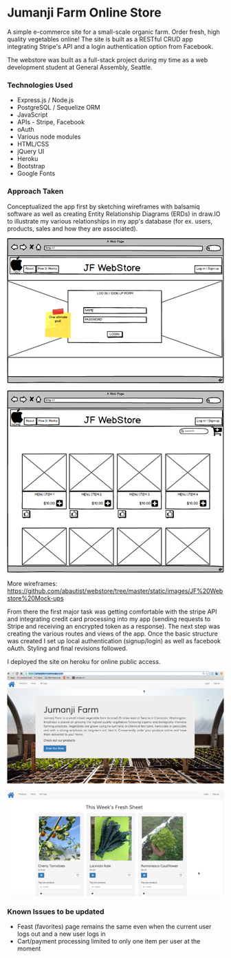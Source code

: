 # Jumanji Farm Online Store

A simple e-commerce site for a small-scale organic farm. Order fresh, high quality vegetables online! The site is built as a RESTful CRUD app integrating Stripe's API and a login authentication option from Facebook.

The webstore was built as a full-stack project during my time as a web development student at General Assembly, Seattle.

### Technologies Used

* Express.js / Node.js
* PostgreSQL / Sequelize ORM
* JavaScript
* APIs - Stripe, Facebook
* oAuth
* Various node modules
* HTML/CSS
* jQuery UI
* Heroku
* Bootstrap
* Google Fonts

### Approach Taken

Conceptualized the app first by sketching wireframes with balsamiq software as well as creating Entity Relationship Diagrams (ERDs) in draw.IO to illustrate my various relationships in my app's database (for ex. users, products, sales and how they are associated).

![JF Wireframe](https://github.com/abautist/webstore/blob/master/static/images/JF%20Webstore%20Mock-ups/1-Landing%20page.png "JF Wireframe")

![JF Wireframe 2](https://github.com/abautist/webstore/blob/master/static/images/JF%20Webstore%20Mock-ups/2-Featured%20Items%20page.png "JF Wireframe 2")

More wireframes: https://github.com/abautist/webstore/tree/master/static/images/JF%20Webstore%20Mock-ups

From there the first major task was getting comfortable with the stripe API and integrating credit card processing into my app (sending requests to Stripe and receiving an encrypted token as a response). The next step was creating the various routes and views of the app. Once the basic structure was created I set up local authentication (signup/login) as well as facebook oAuth. Styling and final revisions followed.

I deployed the site on heroku for online public access.

![JF Screenshot 1](https://github.com/abautist/webstore/blob/master/static/images/Screenshots/landingpage.png "JF Screenshot 1")

![JF Screenshot 2](https://github.com/abautist/webstore/blob/master/static/images/Screenshots/products_page.png "JF Screenshot 2")

### Known Issues to be updated

* Feast (favorites) page remains the same even when the current user logs out and a new user logs in
* Cart/payment processing limited to only one item per user at the moment


